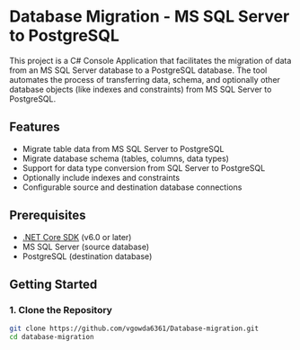# Database Migration - MS SQL Server to PostgreSQL

This project is a C# Console Application that facilitates the migration of data from an MS SQL Server database to a PostgreSQL database. The tool automates the process of transferring data, schema, and optionally other database objects (like indexes and constraints) from MS SQL Server to PostgreSQL.

## Features

- Migrate table data from MS SQL Server to PostgreSQL
- Migrate database schema (tables, columns, data types)
- Support for data type conversion from SQL Server to PostgreSQL
- Optionally include indexes and constraints
- Configurable source and destination database connections

## Prerequisites

- [.NET Core SDK](https://dotnet.microsoft.com/download) (v6.0 or later)
- MS SQL Server (source database)
- PostgreSQL (destination database)

## Getting Started

### 1. Clone the Repository

```bash
git clone https://github.com/vgowda6361/Database-migration.git
cd database-migration
